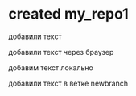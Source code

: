 # created my_repo1

добавили текст 

добавили текст через браузер

добавим текст локально

добавили текст в ветке newbranch 